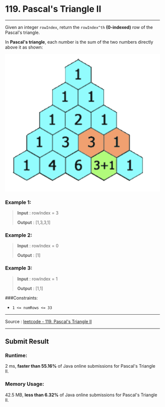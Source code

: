 # 119. Pascal's Triangle II

-- --
Given an integer `rowIndex`, return the `rowIndex^th` **(0-indexed)** row of the Pascal's triangle.

In **Pascal's triangle**, each number is the sum of the two numbers directly above it as shown:

![](./img/example.png)
### Example 1:
> **Input** : rowIndex = 3
> 
> **Output** : [1,3,3,1]

### Example 2:
> **Input** : rowIndex = 0
>
> **Output** : [1]

### Example 3:
> **Input** : rowIndex = 1
>
> **Output** : [1,1]

###Constraints:
* `1 <= numRows <= 33`

-- --
Source : [leetcode - 119. Pascal's Triangle II](https://leetcode.com/problems/pascals-triangle-ii/)

-- --
## Submit Result

### Runtime:
2 ms, **faster than 55.16%** of Java online submissions for Pascal's Triangle II.

### Memory Usage:
42.5 MB, **less than 6.32%** of Java online submissions for Pascal's Triangle II.